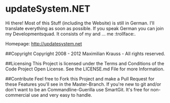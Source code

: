 updateSystem.NET
=======

Hi there! Most of this Stuff (including the Website) is still in German. I'll translate everything as soon as possible. If you speak German you can join my Developmentsquad. It consists of my and ... me :trollface:.

Homepage: http://updatesystem.net

##Copyright
Copyright 2008 - 2012 Maximilian Krauss - All rights reserved.

##Licensing
This Project is licensed under the Terms and Conditions of the Code Project Open License. See the LICENSE.md File for more Information.

##Contribute
Feel free to Fork this Project and make a Pull Request for these Features you'll see in the Master-Branch.
If you're new to git and/or don't want to be an Commandline-Guerilla use SmartGit. It's free for non-commercial use and very easy to handle.